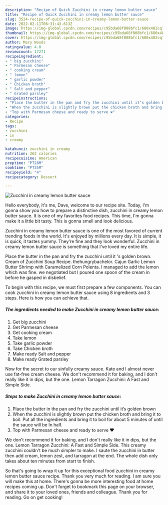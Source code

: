 ```yaml
---
description: "Recipe of Quick Zucchini in creamy lemon butter sauce"
title: "Recipe of Quick Zucchini in creamy lemon butter sauce"
slug: 3524-recipe-of-quick-zucchini-in-creamy-lemon-butter-sauce
date: 2022-02-11T06:31:43.613Z
image: https://img-global.cpcdn.com/recipes/c95bda68f008bfc1/680x482cq70/zucchini-in-creamy-lemon-butter-sauce-recipe-main-photo.jpg
thumbnail: https://img-global.cpcdn.com/recipes/c95bda68f008bfc1/680x482cq70/zucchini-in-creamy-lemon-butter-sauce-recipe-main-photo.jpg
cover: https://img-global.cpcdn.com/recipes/c95bda68f008bfc1/680x482cq70/zucchini-in-creamy-lemon-butter-sauce-recipe-main-photo.jpg
author: Mary Woods
ratingvalue: 4.8
reviewcount: 17271
recipeingredient:
- " big zucchini"
- " Parmesan cheese"
- " cooking cream"
- " lemon"
- " garlic powder"
- " Chicken broth"
- " Salt and pepper"
- " Grated parsley"
recipeinstructions:
- "Place the butter in the pan and fry the zucchini until it’s golden brown"
- "When the zucchini is slightly brown put the chicken broth and bring it to boil. Put all the ingredients and bring it to boil for about 5 minutes of until the sauce will be In half."
- "Top with Parmesan cheese and ready to serve ❤️"
categories:
- Recipe
tags:
- zucchini
- in
- creamy

katakunci: zucchini in creamy 
nutrition: 262 calories
recipecuisine: American
preptime: "PT28M"
cooktime: "PT35M"
recipeyield: "4"
recipecategory: Dessert

---
```



![Zucchini in creamy lemon butter sauce](https://img-global.cpcdn.com/recipes/c95bda68f008bfc1/680x482cq70/zucchini-in-creamy-lemon-butter-sauce-recipe-main-photo.jpg)

Hello everybody, it's me, Dave, welcome to our recipe site. Today, I'm gonna show you how to prepare a distinctive dish, zucchini in creamy lemon butter sauce. It is one of my favorites food recipes. This time, I'm gonna make it a little bit tasty. This is gonna smell and look delicious.

Zucchini in creamy lemon butter sauce is one of the most favored of current trending foods in the world. It's enjoyed by millions every day. It is simple, it is quick, it tastes yummy. They're fine and they look wonderful. Zucchini in creamy lemon butter sauce is something that I've loved my entire life.

Place the butter in the pan and fry the zucchini until it &#39;s golden brown. Cream of Zucchini Soup Recipe. thehungrybachelor. Cajun Garlic Lemon Butter Shrimp with Caramelized Corn Polenta. I managed to add the lemon which was fine. we negotiated but I poured one spoon of the cream in before he gasped in disbelief.


To begin with this recipe, we must first prepare a few components. You can cook zucchini in creamy lemon butter sauce using 8 ingredients and 3 steps. Here is how you can achieve that.

<!--inarticleads1-->

##### The ingredients needed to make Zucchini in creamy lemon butter sauce:

1. Get  big zucchini
1. Get  Parmesan cheese
1. Get  cooking cream
1. Take  lemon
1. Take  garlic powder
1. Take  Chicken broth
1. Make ready  Salt and pepper
1. Make ready  Grated parsley


Now for the secret to our sinfully creamy sauce. Kate and I almost never use fat-free cream cheese. We don&#39;t recommend it for baking, and I don&#39;t really like it in dips, but the one. Lemon Tarragon Zucchini: A Fast and Simple Side. 

<!--inarticleads2-->

##### Steps to make Zucchini in creamy lemon butter sauce:

1. Place the butter in the pan and fry the zucchini until it’s golden brown
1. When the zucchini is slightly brown put the chicken broth and bring it to boil. Put all the ingredients and bring it to boil for about 5 minutes of until the sauce will be In half.
1. Top with Parmesan cheese and ready to serve ❤️


We don&#39;t recommend it for baking, and I don&#39;t really like it in dips, but the one. Lemon Tarragon Zucchini: A Fast and Simple Side. This creamy zucchini couldn&#39;t be much simpler to make. I saute the zucchini in butter then add cream, lemon zest, and tarragon at the end. The whole dish only takes about ten minutes from start to finish. 

So that's going to wrap it up for this exceptional food zucchini in creamy lemon butter sauce recipe. Thank you very much for reading. I am sure you will make this at home. There's gonna be more interesting food at home recipes coming up. Don't forget to bookmark this page on your browser, and share it to your loved ones, friends and colleague. Thank you for reading. Go on get cooking!

